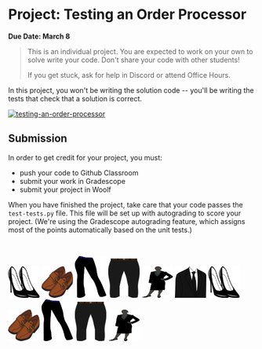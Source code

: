 # Project: Testing an Order Processor

**Due Date: March 8**
> This is an individual project. You are expected to work on your own to solve
> write your code. Don't share your code with other students!
>
> If you get stuck, ask for help in Discord or attend Office Hours.

In this project, you won't be writing the solution code -- you'll be writing the tests that check that a solution is correct.


[![testing-an-order-processor](https://img.shields.io/static/v1?label=Open%20Project&message=Testing%20An%20Order%20Processor&color=blue)](https://classroom.github.com/a/q17juWHy)

## Submission

In order to get credit for your project, you must:

- push your code to Github Classroom
- submit your work in Gradescope
- submit your project in Woolf

When you have finished the project, take care that your code passes the `test-tests.py` file. This file will be set up with autograding to score your project. (We're using the Gradescope autograding feature, which assigns most of the points automatically based on the unit tests.)

<br/>

<img src="../../images/w8/sh2.png" width="64" height="64" /> <img src="../../images/w8/sh1.png" width="64" height="64" /> <img src="../../images/w8/sla2.png" width="64" height="85" /> <img src="../../images/w8/sla1.png" width="64" height="80" /> <img src="../../images/w8/sui2.png" width="64" height="64" /> <img src="../../images/w8/sui1.png" width="64" height="64" /> <img src="../../images/w8/sh2.png" width="64" height="64" /> <img src="../../images/w8/sh1.png" width="64" height="64" /> <img src="../../images/w8/sla2.png" width="64" height="85" /> <img src="../../images/w8/sla1.png" width="64" height="80" /> <img src="../../images/w8/sui2.png" width="64" height="64" /> 
